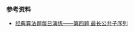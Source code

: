 





### 参考资料

- [经典算法题每日演练——第四题 最长公共子序列](http://www.cnblogs.com/huangxincheng/archive/2012/11/11/2764625.html)

